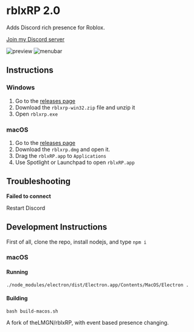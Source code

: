 # rblxRP 2.0

Adds Discord rich presence for Roblox.

[Join my Discord server](https://discord.gg/4qzqg3k)

![preview](https://i.imgur.com/T3hEpBi.png) ![menubar](http://lmgn.uk/gId.png)

## Instructions

### Windows

1. Go to the [releases page](https://github.com/theLMGN/rblxRP/releases)
2. Download the `rblxrp-win32.zip` file and unzip it
3. Open `rblxrp.exe`

### macOS

1. Go to the [releases page](https://github.com/theLMGN/rblxRP/releases)
2. Download the `rblxrp.dmg` and open it.
3. Drag the `rblxRP.app` to `Applications`
4. Use Spotlight or Launchpad to open `rblxRP.app`

## Troubleshooting

**Failed to connect**

Restart Discord

## Development Instructions

First of all, clone the repo, install nodejs, and type `npm i`

### macOS

#### Running

`./node_modules/electron/dist/Electron.app/Contents/MacOS/Electron .`

#### Building

`bash build-macos.sh`

A fork of theLMGN/rblxRP, with event based presence changing.
